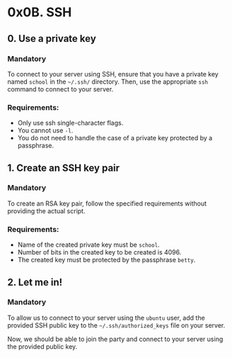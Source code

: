 # 0x0B. SSH

## 0. Use a private key

### Mandatory

To connect to your server using SSH, ensure that you have a private key named `school` in the `~/.ssh/` directory. Then, use the appropriate `ssh` command to connect to your server.

### Requirements:

- Only use ssh single-character flags.
- You cannot use `-l`.
- You do not need to handle the case of a private key protected by a passphrase.

## 1. Create an SSH key pair

### Mandatory

To create an RSA key pair, follow the specified requirements without providing the actual script.

### Requirements:

- Name of the created private key must be `school`.
- Number of bits in the created key to be created is 4096.
- The created key must be protected by the passphrase `betty`.

## 2. Let me in!

### Mandatory

To allow us to connect to your server using the `ubuntu` user, add the provided SSH public key to the `~/.ssh/authorized_keys` file on your server.

Now, we should be able to join the party and connect to your server using the provided public key.

